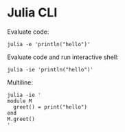 # Julia CLI

Evaluate code:

```shell
julia -e 'println("hello")'
```

Evaluate code and run interactive shell:

```shell
julia -ie 'println("hello")'
```

Multiline:

```shell
julia -ie '
module M
  greet() = print("hello")
end
M.greet()
'
```
